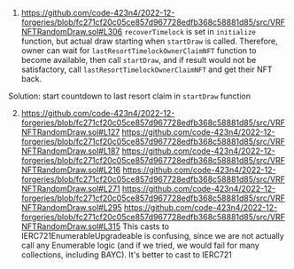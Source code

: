 1) https://github.com/code-423n4/2022-12-forgeries/blob/fc271cf20c05ce857d967728edfb368c58881d85/src/VRFNFTRandomDraw.sol#L306
`recoverTimelock` is set in `initialize` function, but actual draw starting when `startDraw` is called. Therefore, owner can wait for `lastResortTimelockOwnerClaimNFT` function to become available, then call `startDraw`, and if result would not be satisfactory, call `lastResortTimelockOwnerClaimNFT` and get their NFT back.

Solution: start countdown to last resort claim in `startDraw` function

2) https://github.com/code-423n4/2022-12-forgeries/blob/fc271cf20c05ce857d967728edfb368c58881d85/src/VRFNFTRandomDraw.sol#L127 https://github.com/code-423n4/2022-12-forgeries/blob/fc271cf20c05ce857d967728edfb368c58881d85/src/VRFNFTRandomDraw.sol#L187 https://github.com/code-423n4/2022-12-forgeries/blob/fc271cf20c05ce857d967728edfb368c58881d85/src/VRFNFTRandomDraw.sol#L216
https://github.com/code-423n4/2022-12-forgeries/blob/fc271cf20c05ce857d967728edfb368c58881d85/src/VRFNFTRandomDraw.sol#L271 
https://github.com/code-423n4/2022-12-forgeries/blob/fc271cf20c05ce857d967728edfb368c58881d85/src/VRFNFTRandomDraw.sol#L295 
https://github.com/code-423n4/2022-12-forgeries/blob/fc271cf20c05ce857d967728edfb368c58881d85/src/VRFNFTRandomDraw.sol#L315
This casts to IERC721EnumerableUpgradeable is confusing, since we are not actually call any Enumerable logic (and if we tried, we would fail for many collections, including BAYC). It's better to cast to IERC721